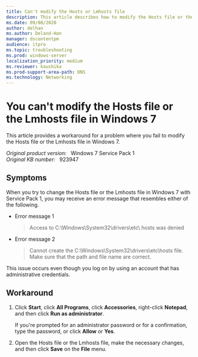```yaml
---
title: Can't modify the Hosts or Lmhosts file
description: This article describes how to modify the Hosts file or the Lmhosts file in Windows 7.
ms.date: 09/08/2020
author: delhan
ms.author: Deland-Han
manager: dscontentpm
audience: itpro
ms.topic: troubleshooting
ms.prod: windows-server
localization_priority: medium
ms.reviewer: kaushika
ms.prod-support-area-path: DNS
ms.technology: Networking
---
```

# You can't modify the Hosts file or the Lmhosts file in Windows 7

This article provides a workaround for a problem where you fail to modify the Hosts file or the Lmhosts file in Windows 7.

_Original product version:_ &nbsp; Windows 7 Service Pack 1  
_Original KB number:_ &nbsp; 923947

## Symptoms

When you try to change the Hosts file or the Lmhosts file in Windows 7 with Service Pack 1, you may receive an error message that resembles either of the following.

- Error message 1

    > Access to C:\Windows\System32\drivers\etc\ hosts was denied

- Error message 2

    > Cannot create the C:\Windows\System32\drivers\etc\hosts file.  
    > Make sure that the path and file name are correct.

This issue occurs even though you log on by using an account that has administrative credentials.

## Workaround

1. Click **Start**, click **All Programs**, click **Accessories**, right-click **Notepad**, and then click **Run as administrator**.

    If you're prompted for an administrator password or for a confirmation, type the password, or click **Allow** or **Yes**.

2. Open the Hosts file or the Lmhosts file, make the necessary changes, and then click **Save** on the **File** menu.
